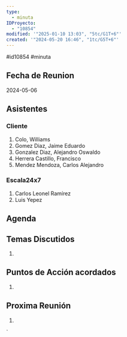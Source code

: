 ```yaml
---
type:
  - minuta
IDProyecto:
  - "10854"
modified: '"2025-01-10 13:03", "5tc/G1T+6"'
created: '"2024-05-20 16:46", "1tc/G5T+6"'
---
```


#id10854
#minuta
## Fecha de Reunion
2024-05-06

## Asistentes

### Cliente
1. Colo, Williams
2. Gomez Diaz, Jaime Eduardo
3. Gonzalez Diaz, Alejandro Oswaldo
4. Herrera Castillo, Francisco
5. Mendez Mendoza, Carlos Alejandro
### Escala24x7
1. Carlos Leonel Ramírez
2. Luis Yepez

## Agenda

## Temas Discutidos
1. 

## Puntos de Acción acordados
1. 

## Proxima Reunión
1.  

`